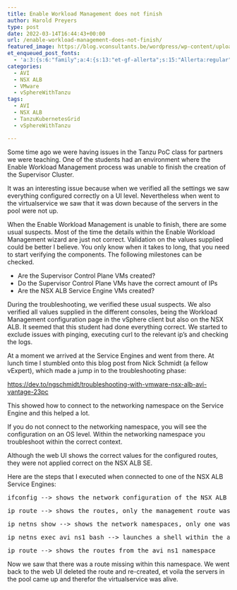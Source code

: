 ```yaml
---
title: Enable Workload Management does not finish
author: Harold Preyers
type: post
date: 2022-03-14T16:44:43+00:00
url: /enable-workload-management-does-not-finish/
featured_image: https://blog.vconsultants.be/wordpress/wp-content/uploads/2021/06/architecture_1.jpg
et_enqueued_post_fonts:
  - 'a:3:{s:6:"family";a:4:{s:13:"et-gf-allerta";s:15:"Allerta:regular";s:11:"et-gf-alice";s:13:"Alice:regular";s:16:"et-gf-montserrat";s:137:"Montserrat:100,200,300,regular,500,600,700,800,900,100italic,200italic,300italic,italic,500italic,600italic,700italic,800italic,900italic";s:19:"et-gf-alegreya-sans";s:112:"Alegreya+Sans:100,100italic,300,300italic,regular,italic,500,500italic,700,700italic,800,800italic,900,900italic";}s:6:"subset";a:7:{i:0;s:5:"latin";i:1;s:8:"cyrillic";i:2;s:12:"cyrillic-ext";i:3;s:9:"latin-ext";i:4;s:10:"vietnamese";i:5;s:5:"greek";i:6;s:9:"greek-ext";}s:9:"cache_key";s:72:"{"gph":-1,"divi":"4.20.2","wp":"6.1.1","enable_all_character_sets":"on"}";}'
categories:
  - AVI
  - NSX ALB
  - VMware
  - vSphereWithTanzu
tags:
  - AVI
  - NSX ALB
  - TanzuKubernetesGrid
  - vSphereWithTanzu

---
```

<p class="has-text-align-justify">
  Some time ago we were having issues in the Tanzu PoC class for partners we were teaching. One of the students had an environment where the Enable Workload Management process was unable to finish the creation of the Supervisor Cluster.
</p>

<p class="has-text-align-justify">
  It was an interesting issue because when we verified all the settings we saw everything configured correctly on a UI level. Nevertheless when went to the virtualservice we saw that it was down because of the servers in the pool were not up.
</p>

When the Enable Workload Management is unable to finish, there are some usual suspects. Most of the time the details within the Enable Workload Management wizard are just not correct. Validation on the values supplied could be better I believe. You only know when it takes to long, that you need to start verifying the components. The following milestones can be checked.

  * Are the Supervisor Control Plane VMs created?
  * Do the Supervisor Control Plane VMs have the correct amount of IPs
  * Are the NSX ALB Service Engine VMs created?

<p class="has-text-align-justify">
  During the troubleshooting, we verified these usual suspects. We also verified all values supplied in the different consoles, being the Workload Management configuration page in the vSphere client but also on the NSX ALB. It seemed that this student had done everything correct. We started to exclude issues with pinging, executing curl to the relevant ip&#8217;s and checking the logs.
</p>

<p class="has-text-align-justify">
  At a moment we arrived at the Service Engines and went from there. At lunch time I stumbled onto this blog post from Nick Schmidt (a fellow vExpert), which made a jump in to the troubleshooting phase:
</p>

<a href="https://dev.to/ngschmidt/troubleshooting-with-vmware-nsx-alb-avi-vantage-23pc" target="_blank" rel="noreferrer noopener">https://dev.to/ngschmidt/troubleshooting-with-vmware-nsx-alb-avi-vantage-23pc</a>

<p class="has-text-align-justify">
  This showed how to connect to the networking namespace on the Service Engine and this helped a lot.
</p>

<p class="has-text-align-justify">
  If you do not connect to the networking namespace, you will see the configuration on an OS level. Within the networking namespace you troubleshoot within the correct context.
</p>

<p class="has-text-align-justify">
  Although the web UI shows the correct values for the configured routes, they were not applied correct on the NSX ALB SE.
</p>

Here are the steps that I executed when connected to one of the NSX ALB Service Engines:

<div class="wp-block-urvanov-syntax-highlighter-code-block">
  <pre class="lang:sh decode:true " >ifconfig --&gt; shows the network configuration of the NSX ALB SE</pre>
</div>

<div class="wp-block-urvanov-syntax-highlighter-code-block">
  <pre class="lang:sh decode:true " >ip route --&gt; shows the routes, only the management route was shown</pre>
</div>

<div class="wp-block-urvanov-syntax-highlighter-code-block">
  <pre class="lang:sh decode:true " >ip netns show --&gt; shows the network namespaces, only one was shown in this environment, namely avi_ns1, there was also only one tenant</pre>
</div>

<div class="wp-block-urvanov-syntax-highlighter-code-block">
  <pre class="lang:sh decode:true " >ip netns exec avi_ns1 bash --&gt; launches a shell within the avi_ns1 namespace</pre>
</div>

<div class="wp-block-urvanov-syntax-highlighter-code-block">
  <pre class="lang:sh decode:true " >ip route --&gt; shows the routes from the avi_ns1 namespace</pre>
</div>

Now we saw that there was a route missing within this namespace. We went back to the web UI deleted the route and re-created, et voila the servers in the pool came up and therefor the virtualservice was alive.
